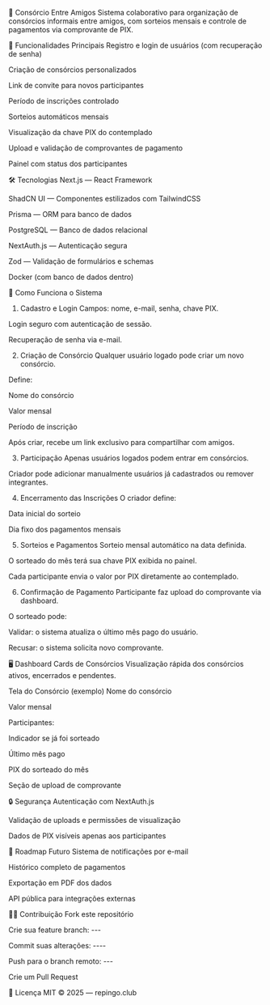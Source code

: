 💸 Consórcio Entre Amigos
Sistema colaborativo para organização de consórcios informais entre amigos, com sorteios mensais e controle de pagamentos via comprovante de PIX.

📌 Funcionalidades Principais
Registro e login de usuários (com recuperação de senha)

Criação de consórcios personalizados

Link de convite para novos participantes

Período de inscrições controlado

Sorteios automáticos mensais

Visualização da chave PIX do contemplado

Upload e validação de comprovantes de pagamento

Painel com status dos participantes

🛠️ Tecnologias
Next.js — React Framework

ShadCN UI — Componentes estilizados com TailwindCSS

Prisma — ORM para banco de dados

PostgreSQL — Banco de dados relacional

NextAuth.js — Autenticação segura

Zod — Validação de formulários e schemas

Docker (com banco de dados dentro) 

🚀 Como Funciona o Sistema
1. Cadastro e Login
Campos: nome, e-mail, senha, chave PIX.

Login seguro com autenticação de sessão.

Recuperação de senha via e-mail.

2. Criação de Consórcio
Qualquer usuário logado pode criar um novo consórcio.

Define:

Nome do consórcio

Valor mensal

Período de inscrição

Após criar, recebe um link exclusivo para compartilhar com amigos.

3. Participação
Apenas usuários logados podem entrar em consórcios.

Criador pode adicionar manualmente usuários já cadastrados ou remover integrantes.

4. Encerramento das Inscrições
O criador define:

Data inicial do sorteio

Dia fixo dos pagamentos mensais

5. Sorteios e Pagamentos
Sorteio mensal automático na data definida.

O sorteado do mês terá sua chave PIX exibida no painel.

Cada participante envia o valor por PIX diretamente ao contemplado.

6. Confirmação de Pagamento
Participante faz upload do comprovante via dashboard.

O sorteado pode:

Validar: o sistema atualiza o último mês pago do usuário.

Recusar: o sistema solicita novo comprovante.

🖥️ Dashboard
Cards de Consórcios
Visualização rápida dos consórcios ativos, encerrados e pendentes.

Tela do Consórcio (exemplo)
Nome do consórcio

Valor mensal

Participantes:

Indicador se já foi sorteado

Último mês pago

PIX do sorteado do mês

Seção de upload de comprovante

🔒 Segurança
Autenticação com NextAuth.js

Validação de uploads e permissões de visualização

Dados de PIX visíveis apenas aos participantes

📅 Roadmap Futuro
 Sistema de notificações por e-mail

 Histórico completo de pagamentos

 Exportação em PDF dos dados

 API pública para integrações externas

👨‍💻 Contribuição
Fork este repositório

Crie sua feature branch: ---

Commit suas alterações: ----

Push para o branch remoto: ---

Crie um Pull Request

📃 Licença
MIT © 2025 — repingo.club
